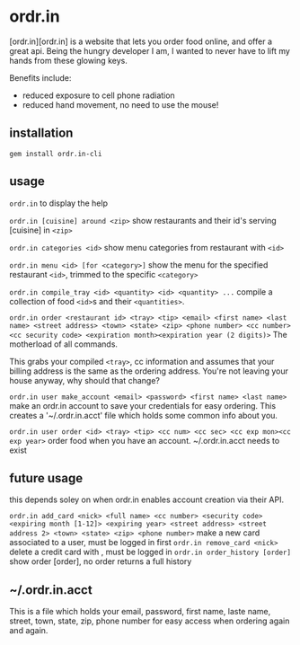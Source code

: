 # ordr.in #

[ordr.in][ordr.in] is a website that lets you order food online, and offer a great api.
Being the hungry developer I am, I wanted to never have to lift my hands from these glowing
keys.

Benefits include:
* reduced exposure to cell phone radiation
* reduced hand movement, no need to use the mouse!

## installation ##

```gem install ordr.in-cli```

## usage ##

`ordr.in` to display the help

`ordr.in [cuisine] around <zip>` show restaurants and their id's serving [cuisine] in `<zip>`

`ordr.in categories <id>` show menu categories from restaurant with `<id>`

`ordr.in menu <id> [for <category>]` show the menu for the specified restaurant `<id>`, trimmed to the specific `<category>`

`ordr.in compile_tray <id> <quantity> <id> <quantity> ...` compile a collection of food `<id>`s and their `<quantities>`.

`ordr.in order <restaurant id> <tray> <tip> <email> <first name> <last name> <street address> <town> <state> <zip> <phone number> <cc number> <cc security code> <expiration month><expiration year (2 digits)>` The motherload of all commands.

This grabs your compiled `<tray>`, cc information and assumes that your billing address is the same as the ordering address. You're not leaving your house anyway, why should that change?

`ordr.in user make_account <email> <password> <first name> <last name>` make an ordr.in account to save your credentials for easy ordering. This creates a '~/.ordr.in.acct' file which holds some common info about you.

`ordr.in user order <id> <tray> <tip> <cc num> <cc sec> <cc exp mon><cc exp year>` order food when you have an account. ~/.ordr.in.acct needs to exist

## future usage ##

this depends soley on when ordr.in enables account creation via their API.

`ordr.in add_card <nick> <full name> <cc number> <security code> <expiring month [1-12]> <expiring year> <street address> <street address 2> <town> <state> <zip> <phone number>` make a new card associated to a user, must be logged in first
`ordr.in remove_card <nick>` delete a credit card with <nick>, must be logged in
`ordr.in order_history [order]` show order [order], no order returns a full history

## ~/.ordr.in.acct ##

This is a file which holds your email, password, first name, laste name, street, town, state, zip, phone number for easy access when ordering again and again.